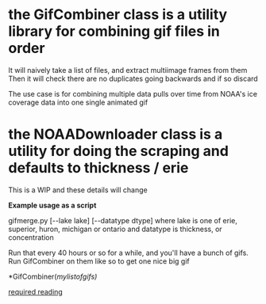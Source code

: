 # the GifCombiner class is a utility library for combining gif files in order

It will naively take a list of files, and extract multiimage frames from them
Then it will check there are no duplicates going backwards and if so discard

The use case is for combining multiple data pulls over time from NOAA's ice coverage data into one single animated gif

# the NOAADownloader class is a utility for doing the scraping and defaults to thickness / erie

This is a WIP and these details will change

**Example usage as a script**

gifmerge.py [--lake lake] [--datatype dtype]
where lake is one of erie, superior, huron, michigan or ontario
and datatype is thickness, or concentration

Run that every 40 hours or so for a while, and you'll have a bunch of gifs.
Run GifCombiner on them like so to get one nice big gif

*GifCombiner(*mylistofgifs)*


[required reading](https://en.wikisource.org/wiki/The_Rime_of_the_Ancyent_Marinere_(1798))
